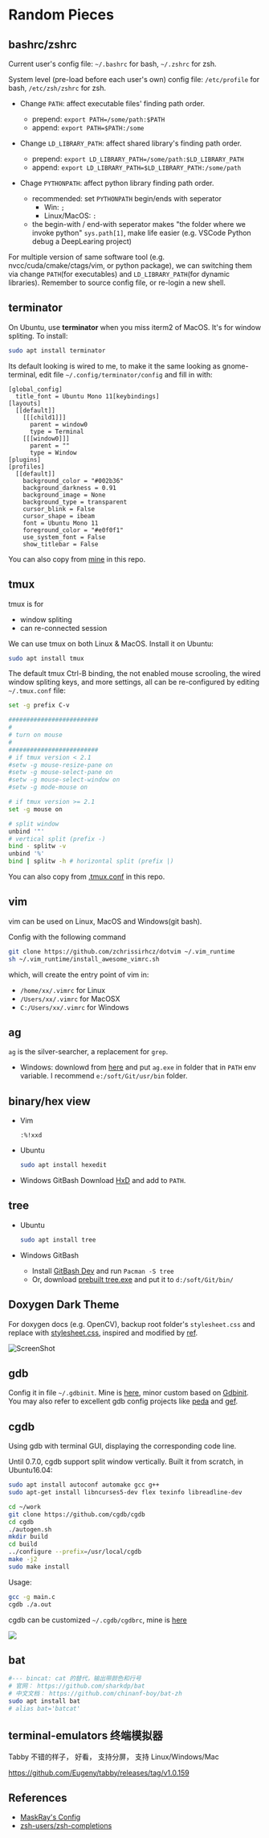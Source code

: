 # Random Pieces

## bashrc/zshrc
Current user's config file: `~/.bashrc` for bash, `~/.zshrc` for zsh.

System level (pre-load before each user's own) config file: `/etc/profile` for bash, `/etc/zsh/zshrc` for zsh.

- Change `PATH`: affect executable files' finding path order.
    - prepend: `export PATH=/some/path:$PATH`
    - append: `export PATH=$PATH:/some`

- Change `LD_LIBRARY_PATH`: affect shared library's finding path order.
    - prepend: `export LD_LIBRARY_PATH=/some/path:$LD_LIBRARY_PATH`
    - append: `export LD_LIBRARY_PATH=$LD_LIBRARY_PATH:/some/path`

- Chage `PYTHONPATH`: affect python library finding path order.
    - recommended: set `PYTHONPATH` begin/ends with seperator
      - Win: `;`
      - Linux/MacOS: `:`
    - the begin-with / end-with seperator makes "the folder where we invoke python" `sys.path[1]`, make life easier (e.g. VSCode Python debug a DeepLearing project)

For multiple version of same software tool (e.g. nvcc/cuda/cmake/ctags/vim, or python package), we can switching them via change `PATH`(for executables) and `LD_LIBRARY_PATH`(for dynamic libraries). Remember to source config file, or re-login a new shell.


## terminator

On Ubuntu, use **terminator** when you miss iterm2 of MacOS. It's for window spliting. To install:
```bash
sudo apt install terminator
```

Its default looking is wired to me, to make it the same looking as gnome-terminal, edit file `~/.config/terminator/config` and fill in with:
```config
[global_config]
  title_font = Ubuntu Mono 11[keybindings]
[layouts]
  [[default]]
    [[[child1]]]
      parent = window0
      type = Terminal
    [[[window0]]]
      parent = ""
      type = Window
[plugins]
[profiles]
  [[default]]
    background_color = "#002b36"
    background_darkness = 0.91
    background_image = None
    background_type = transparent
    cursor_blink = False
    cursor_shape = ibeam
    font = Ubuntu Mono 11
    foreground_color = "#e0f0f1"
    use_system_font = False
    show_titlebar = False
```

You can also copy from [mine](home/.config/terminator/config) in this repo.


## tmux
tmux is for
- window spliting
- can re-connected session


We can use tmux on both Linux & MacOS. Install it on Ubuntu:
```bash
sudo apt install tmux
```

The default tmux Ctrl-B binding, the not enabled mouse scrooling, the wired window spliting keys, and more settings, all can be re-configured by editing `~/.tmux.conf` file:

```bash
set -g prefix C-v

#########################
#
# turn on mouse
#
#########################
# if tmux version < 2.1
#setw -g mouse-resize-pane on
#setw -g mouse-select-pane on
#setw -g mouse-select-window on
#setw -g mode-mouse on

# if tmux version >= 2.1
set -g mouse on

# split window
unbind '"'
# vertical split (prefix -)
bind - splitw -v
unbind '%'
bind | splitw -h # horizontal split (prefix |)
```

You can also copy from [.tmux.conf](mine/.tmux.conf) in this repo.

## vim
vim can be used on Linux, MacOS and Windows(git bash).

Config with the following command

```bash
git clone https://github.com/zchrissirhcz/dotvim ~/.vim_runtime
sh ~/.vim_runtime/install_awesome_vimrc.sh
```

which, will create the entry point of vim in:
- `/home/xx/.vimrc` for Linux
- `/Users/xx/.vimrc` for MacOSX
- `C:/Users/xx/.vimrc` for Windows

## ag
`ag` is the silver-searcher, a replacement for `grep`.

- Windows:
downlowd from [here](https://github.com/k-takata/the_silver_searcher-win32/releases) and put `ag.exe` in folder that in `PATH` env variable. I recommend `e:/soft/Git/usr/bin` folder.


## binary/hex view
- Vim
  ```vimscript
  :%!xxd
  ```

- Ubuntu
  ```bash
  sudo apt install hexedit
  ```

- Windows GitBash
  Download [HxD](https://mh-nexus.de/downloads/HxDchs.zip) and add to `PATH`.


## tree
- Ubuntu
  ```bash
  sudo apt install tree
  ```

- Windows GitBash
  - Install [GitBash Dev](https://github.com/git-for-windows/build-extra/releases/download/git-sdk-1.0.7/git-sdk-installer-1.0.7-64.7z.exe) and run `Pacman -S tree`
  - Or, download [prebuilt tree.exe](https://sourceforge.net/projects/gnuwin32/files/tree/1.5.2.2/tree-1.5.2.2-bin.zip/download) and put it to `d:/soft/Git/bin/`


## Doxygen Dark Theme
For doxygen docs (e.g. OpenCV), backup root folder's `stylesheet.css` and replace with [stylesheet.css](home/doxygen/stylesheet.css), inspired and modified by [ref](https://userstyles.org/styles/128500/doxygen-dark).

![ScreenShot](./screenshot/opencv-doxygen-dark-theme.png)


## gdb
Config it in file `~/.gdbinit`. Mine is [here](home/.gdbinit), minor custom based on [Gdbinit](https://github.com/gdbinit/Gdbinit). You may also refer to excellent gdb config projects like [peda](https://github.com/longld/peda) and [gef](https://github.com/hugsy/gef).

## cgdb
Using gdb with terminal GUI, displaying the corresponding code line.

Until 0.7.0, cgdb support split window vertically. Built it from scratch, in Ubuntu16.04:
```bash
sudo apt install autoconf automake gcc g++
sudo apt-get install libncurses5-dev flex texinfo libreadline-dev

cd ~/work
git clone https://github.com/cgdb/cgdb
cd cgdb
./autogen.sh
mkdir build
cd build
../configure --prefix=/usr/local/cgdb
make -j2
sudo make install
```

Usage:
```bash
gcc -g main.c
cgdb ./a.out
```

cgdb can be customized `~/.cgdb/cgdbrc`, mine is [here](home/.cgdb/cgdbrc)

![](./screenshot/cgdb.png)


## bat
```bash
#--- bincat: cat 的替代，输出带颜色和行号
# 官网： https://github.com/sharkdp/bat
# 中文文档： https://github.com/chinanf-boy/bat-zh
sudo apt install bat
# alias bat='batcat'
```

## terminal-emulators 终端模拟器

Tabby 不错的样子， 好看， 支持分屏， 支持 Linux/Windows/Mac

https://github.com/Eugeny/tabby/releases/tag/v1.0.159


## References
- [MaskRay's Config](https://github.com/MaskRay/Config)
- [zsh-users/zsh-completions](https://github.com/zsh-users/zsh-completions)
